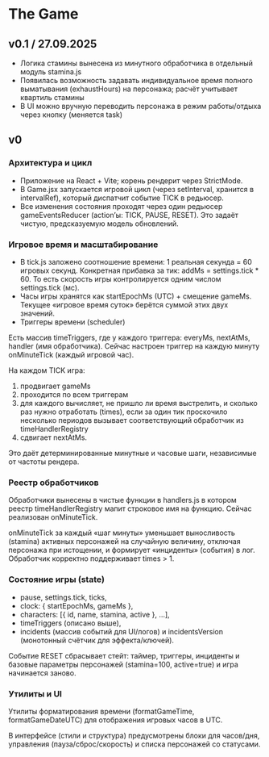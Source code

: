 # The Game

## v0.1 / 27.09.2025

- Логика стамины вынесена из минутного обработчика в отдельный модуль stamina.js
- Появилась возможность задавать индивидуальное время полного выматывания (exhaustHours) на персонажа; расчёт учитывает квартиль стамины
- В UI можно вручную переводить персонажа в режим работы/отдыха через кнопку (меняется task)

## v0

### Архитектура и цикл

- Приложение на React + Vite; корень рендерит <Game /> через StrictMode.
- В Game.jsx запускается игровой цикл (через setInterval, хранится в intervalRef), который диспатчит событие TICK в редьюсер.
- Все изменения состояния проходят через один редьюсер gameEventsReducer (action’ы: TICK, PAUSE, RESET). Это задаёт чистую, предсказуемую модель обновлений.

### Игровое время и масштабирование

- В tick.js заложено соотношение времени: 1 реальная секунда = 60 игровых секунд. Конкретная прибавка за тик: addMs = settings.tick \* 60. То есть скорость игры контролируется одним числом settings.tick (мс).
- Часы игры хранятся как startEpochMs (UTC) + смещение gameMs. Текущее «игровое время суток» берётся суммой этих двух значений.
- Триггеры времени (scheduler)

Есть массив timeTriggers, где у каждого триггера: everyMs, nextAtMs, handler (имя обработчика). Сейчас настроен триггер на каждую минуту onMinuteTick (каждый игровой час).

На каждом TICK игра:

1. продвигает gameMs
2. проходится по всем триггерам
3. для каждого вычисляет, не пришло ли время выстрелить, и сколько раз нужно отработать (times), если за один тик проскочило несколько периодов вызывает соответствующий обработчик из timeHandlerRegistry
4. сдвигает nextAtMs.

Это даёт детерминированные минутные и часовые шаги, независимые от частоты рендера.

### Реестр обработчиков

Обработчики вынесены в чистые функции в handlers.js в котором реестр timeHandlerRegistry мапит строковое имя на функцию. Сейчас реализован onMinuteTick.

onMinuteTick за каждый «шаг минуты» уменьшает выносливость (stamina) активных персонажей на случайную величину, отключая персонажа при истощении, и формирует «инциденты» (события) в лог. Обработчик корректно поддерживает times > 1.

### Состояние игры (state)

- pause, settings.tick, ticks,
- clock: { startEpochMs, gameMs },
- characters: [{ id, name, stamina, active }, …],
- timeTriggers (описано выше),
- incidents (массив событий для UI/логов) и incidentsVersion (монотонный счётчик для эффекта/ключей).

Событие RESET сбрасывает стейт: таймер, триггеры, инциденты и базовые параметры персонажей (stamina=100, active=true) и игра начинается заново.

### Утилиты и UI

Утилиты форматирования времени (formatGameTime, formatGameDateUTC) для отображения игровых часов в UTC.

В интерфейсе (стили и структура) предусмотрены блоки для часов/дня, управления (паузa/сброс/скорость) и списка персонажей со статусами.
